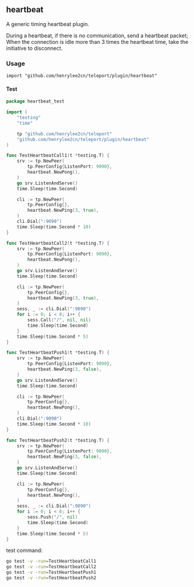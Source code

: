 ## heartbeat

A generic timing heartbeat plugin.

During a heartbeat, if there is no communication, send a heartbeat packet;
When the connection is idle more than 3 times the heartbeat time, take the initiative to disconnect.

### Usage

`import "github.com/henrylee2cn/teleport/plugin/heartbeat"`

#### Test

```go
package heartbeat_test

import (
	"testing"
	"time"

	tp "github.com/henrylee2cn/teleport"
	"github.com/henrylee2cn/teleport/plugin/heartbeat"
)

func TestHeartbeatCall1(t *testing.T) {
	srv := tp.NewPeer(
		tp.PeerConfig{ListenPort: 9090},
		heartbeat.NewPong(),
	)
	go srv.ListenAndServe()
	time.Sleep(time.Second)

	cli := tp.NewPeer(
		tp.PeerConfig{},
		heartbeat.NewPing(3, true),
	)
	cli.Dial(":9090")
	time.Sleep(time.Second * 10)
}

func TestHeartbeatCall2(t *testing.T) {
	srv := tp.NewPeer(
		tp.PeerConfig{ListenPort: 9090},
		heartbeat.NewPong(),
	)
	go srv.ListenAndServe()
	time.Sleep(time.Second)

	cli := tp.NewPeer(
		tp.PeerConfig{},
		heartbeat.NewPing(3, true),
	)
	sess, _ := cli.Dial(":9090")
	for i := 0; i < 8; i++ {
		sess.Call("/", nil, nil)
		time.Sleep(time.Second)
	}
	time.Sleep(time.Second * 5)
}

func TestHeartbeatPush1(t *testing.T) {
	srv := tp.NewPeer(
		tp.PeerConfig{ListenPort: 9090},
		heartbeat.NewPing(3, false),
	)
	go srv.ListenAndServe()
	time.Sleep(time.Second)

	cli := tp.NewPeer(
		tp.PeerConfig{},
		heartbeat.NewPong(),
	)
	cli.Dial(":9090")
	time.Sleep(time.Second * 10)
}

func TestHeartbeatPush2(t *testing.T) {
	srv := tp.NewPeer(
		tp.PeerConfig{ListenPort: 9090},
		heartbeat.NewPing(3, false),
	)
	go srv.ListenAndServe()
	time.Sleep(time.Second)

	cli := tp.NewPeer(
		tp.PeerConfig{},
		heartbeat.NewPong(),
	)
	sess, _ := cli.Dial(":9090")
	for i := 0; i < 8; i++ {
		sess.Push("/", nil)
		time.Sleep(time.Second)
	}
	time.Sleep(time.Second * 5)
}
```

test command:

```sh
go test -v -run=TestHeartbeatCall1
go test -v -run=TestHeartbeatCall2
go test -v -run=TestHeartbeatPush1
go test -v -run=TestHeartbeatPush2
```